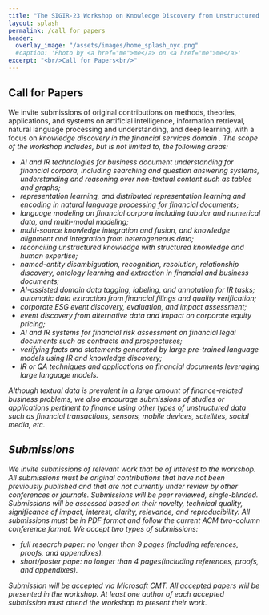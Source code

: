 ```yaml
---
title: "The SIGIR-23 Workshop on Knowledge Discovery from Unstructured Data in Financial Services"
layout: splash
permalink: /call_for_papers
header:
  overlay_image: "/assets/images/home_splash_nyc.png"
  #caption: 'Photo by <a href="me">me</a> on <a href="me">me</a>'
excerpt: "<br/>Call for Papers<br/>"
---
```


<h2>Call for Papers</h2>

We invite submissions of original contributions on methods, theories, applications, and systems on artificial intelligence, information retrieval, natural language processing and understanding, and deep learning, with a focus on <i> knowledge discovery in the financial services domain <i>. The scope of the workshop includes, but is not limited to, the following areas:

- AI and IR technologies for business document understanding for financial corpora, including searching and question answering systems, understanding and reasoning over non-textual content such as tables and graphs;
- representation learning, and distributed representation learning and encoding in natural language processing for financial documents;
- language modeling on financial corpora including tabular and numerical data, and multi-modal modeling;
- multi-source knowledge integration and fusion, and knowledge alignment and integration from heterogeneous data;
- reconciling unstructured knowledge with structured knowledge and human expertise;
- named-entity disambiguation, recognition, resolution, relationship discovery, ontology learning and extraction in financial and business documents;
- AI-assisted domain data tagging, labeling, and annotation for IR tasks;  automatic data extraction from financial filings and quality verification; 
- corporate ESG event discovery, evaluation, and impact assessment;
- event discovery from alternative data and impact on corporate equity pricing;
- AI and IR systems for financial risk assessment on financial legal documents such as contracts and prospectuses;
- verifying facts and statements generated by large pre-trained language models using IR and knowledge discovery;
- IR or QA techniques and applications on financial documents leveraging large language models.


Although textual data is prevalent in a large amount of finance-related business problems, we also encourage submissions of studies or applications pertinent to finance using other types of unstructured data such as financial transactions, sensors, mobile devices, satellites, social media, etc.

<h2>Submissions</h2>

We invite submissions of relevant work that be of interest to the workshop. All submissions must be original contributions that have not been previously published and that are not currently under review by other conferences or journals. Submissions will be peer reviewed, single-blinded. Submissions will be assessed based on their novelty, technical quality, significance of impact, interest, clarity, relevance, and reproducibility. All submissions must be in PDF format and follow the current ACM two-column conference format. We accept two types of submissions:
- full research paper: no longer than 9 pages (including references, proofs, and appendixes).
- short/poster pape: no longer than 4 pages(including references, proofs, and appendixes).
  
Submission will be accepted via Microsoft CMT. All accepted papers will be presented in the workshop. At least one author of each accepted submission must attend the workshop to present their work. 


